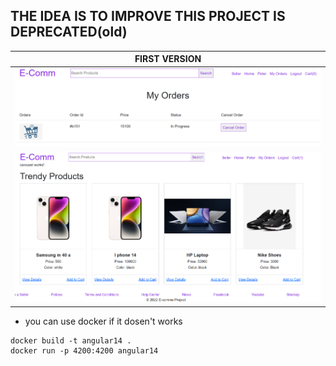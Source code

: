 ## THE IDEA IS TO IMPROVE THIS PROJECT IS DEPRECATED(old)
|                      FIRST VERSION                   |
|------------------------------------------------------|
|![image](images/image.png)|![image](images/image1.png)|
|![image](images/image2.png)|![image](images/image3.png)|

- you can use docker if it dosen't works
```
docker build -t angular14 .
docker run -p 4200:4200 angular14
```
